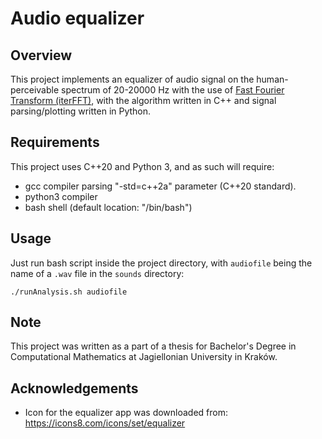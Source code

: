 # Audio equalizer
## Overview
This project implements an equalizer of audio signal on the human-perceivable spectrum of 20-20000 Hz with the use of [Fast Fourier Transform (iterFFT)](https://en.wikipedia.org/wiki/Fast_Fourier_transform), with the algorithm written in C++ and signal parsing/plotting written in Python.
## Requirements
This project uses C++20 and Python 3, and as such will require:
* gcc compiler parsing "-std=c++2a" parameter (C++20 standard).
* python3 compiler
* bash shell (default location: "/bin/bash")
## Usage
Just run bash script inside the project directory, with `audiofile` being the name of a `.wav` file in the `sounds` directory:

    ./runAnalysis.sh audiofile

## Note
This project was written as a part of a thesis for Bachelor's Degree in Computational Mathematics at Jagiellonian University in Kraków.

## Acknowledgements
* Icon for the equalizer app was downloaded from: https://icons8.com/icons/set/equalizer
